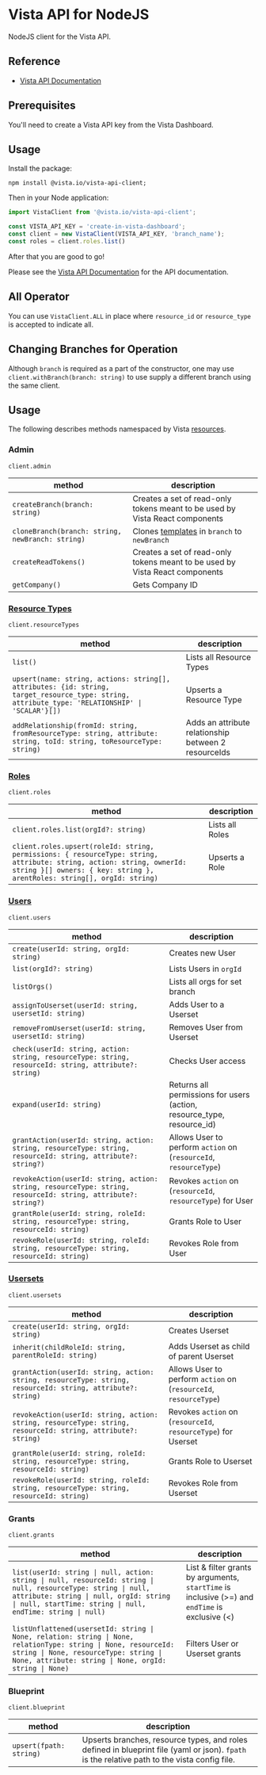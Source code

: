 
# Vista API for NodeJS

NodeJS client for the Vista API.

## Reference

- [Vista API Documentation](https://docs.govista.io/api/)

## Prerequisites

You'll need to create a Vista API key from the Vista Dashboard.

## Usage

Install the package:

```
npm install @vista.io/vista-api-client;
```

Then in your Node application:

```js
import VistaClient from '@vista.io/vista-api-client';

const VISTA_API_KEY = 'create-in-vista-dashboard';
const client = new VistaClient(VISTA_API_KEY, 'branch_name');
const roles = client.roles.list()
```

After that you are good to go!

Please see the [Vista API Documentation](https://docs.govista.io/api/) for the API documentation.

## All Operator
You can use `VistaClient.ALL` in place where `resource_id` or `resource_type` is accepted to indicate all.

## Changing Branches for Operation
Although `branch` is required as a part of the constructor, one may use `client.withBranch(branch: string)` to use supply a different branch using the same client.

## Usage
The following describes methods namespaced by Vista [resources](https://docs.govista.io/Concepts/Terminology).


### Admin
`client.admin`

| method | description |
|--------|-------------|
| `createBranch(branch: string)`| Creates a set of read-only tokens meant to be used by Vista React components    |
| `cloneBranch(branch: string, newBranch: string)`| Clones [templates](https://docs.govista.io/Concepts/Terminology#permission-template) in `branch` to `newBranch`    |
| `createReadTokens()`| Creates a set of read-only tokens meant to be used by Vista React components    |
| `getCompany()`| Gets Company ID |


### [Resource Types](https://docs.govista.io/Concepts/Terminology#resource)
`client.resourceTypes`

| method | description |
|--------|-------------|
| `list()`       | Lists all Resource Types         |
| `upsert(name: string, actions: string[], attributes: {id: string, target_resource_type: string, attribute_type: 'RELATIONSHIP' \| 'SCALAR'}[])`       | Upserts a Resource Type |
| `addRelationship(fromId: string, fromResourceType: string, attribute: string, toId: string, toResourceType: string)`| Adds an attribute relationship between 2 resourceIds |


### [Roles](https://docs.govista.io/Concepts/Terminology#role)
`client.roles`

| method | description |
|--------|-------------|
| `client.roles.list(orgId?: string)`       | Lists all Roles         |
| `client.roles.upsert(roleId: string, permissions: { resourceType: string, attribute: string, action: string, ownerId: string }[] owners: { key: string }, arentRoles: string[], orgId: string)`      | Upserts a Role        |


### [Users](https://docs.govista.io/Concepts/Terminology#user)
`client.users`

| method | description |
|--------|-------------|
| `create(userId: string, orgId: string)`       | Creates new User         |
| `list(orgId?: string)`| Lists Users in `orgId`  |
| `listOrgs()`| Lists all orgs for set branch  |
| `assignToUserset(userId: string, usersetId: string)`       | Adds User to a Userset         |
| `removeFromUserset(userId: string, usersetId: string)`       | Removes User from Userset         |
| `check(userId: string, action: string, resourceType: string, resourceId: string, attribute?: string)`       | Checks User access         |
| `expand(userId: string)`       | Returns all permissions for users (action, resource_type, resource_id)         |
| `grantAction(userId: string, action: string, resourceType: string, resourceId: string, attribute?: string?)`       | Allows User to perform `action` on (`resourceId`, `resourceType`)        |
| `revokeAction(userId: string, action: string, resourceType: string, resourceId: string, attribute?: string?)`       | Revokes `action` on (`resourceId`, `resourceType`) for User       |
| `grantRole(userId: string, roleId: string, resourceType: string, resourceId: string)`       | Grants Role to User         |
| `revokeRole(userId: string, roleId: string, resourceType: string, resourceId: string)`       | Revokes Role from User         |


### [Usersets](https://docs.govista.io/Concepts/Terminology#userset)
`client.usersets`

| method | description |
|--------|-------------|
| `create(userId: string, orgId: string)`       | Creates Userset         |
| `inherit(childRoleId: string, parentRoleId: string)`       | Adds Userset as child of parent Userset         |
| `grantAction(userId: string, action: string, resourceType: string, resourceId: string, attribute?: string)`       | Allows User to perform `action` on (`resourceId`, `resourceType`)       |
| `revokeAction(userId: string, action: string, resourceType: string, resourceId: string, attribute?: string)`       | Revokes `action` on (`resourceId`, `resourceType`) for Userset      |
| `grantRole(userId: string, roleId: string, resourceType: string, resourceId: string)`       | Grants Role to Userset         |
| `revokeRole(userId: string, roleId: string, resourceType: string, resourceId: string)`       | Revokes Role from Userset         |


### Grants
`client.grants`

| method | description |
|--------|-------------|
| `list(userId: string \| null, action: string \| null, resourceId: string \| null, resourceType: string \| null, attribute: string \| null, orgId: string \| null, startTime: string \| null, endTime: string \| null)`| List & filter grants by arguments, `startTime` is inclusive (>=) and `endTime` is exclusive (<)  |
| `listUnflattened(usersetId: string \| None, relation: string \| None, relationType: string \| None, resourceId: string \| None, resourceType: string \| None, attribute: string \| None, orgId: string \| None)`| Filters User or Userset grants  |


### Blueprint
`client.blueprint`

| method | description |
|--------|-------------|
| `upsert(fpath: string)`| Upserts branches, resource types, and roles defined in blueprint file (yaml or json). `fpath` is the relative path to the vista config file.|

